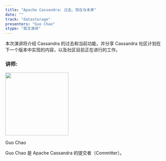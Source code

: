 ```yaml
---
title: "Apache Cassandra: 过去、现在与未来"
date: ""
track: "datastorage"
presenters: "Guo Chao"
stype: "英文演讲"
---
```


本次演讲将介绍 Cassandra 的过去和当前功能，并分享 Cassandra 社区计划在下一个版本中实现的内容，以及社区目前正在进行的工作。

### 讲师:

<img src="https://sessionize.com/image/b2ba-400o400o1-07109e43-e2ee-48d4-9e94-c01a1d0f8c01.jpg" width="200" /><br/>

Guo Chao

Guo Chao 是 Apache Cassandra 的提交者（Committer）。